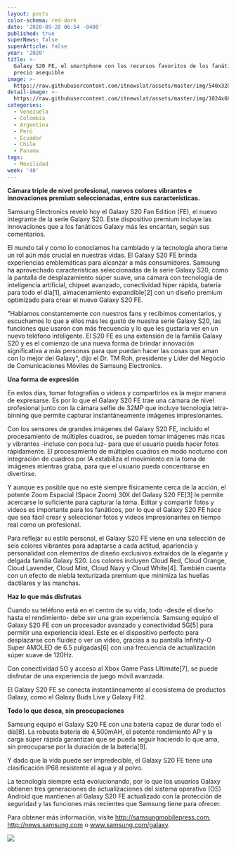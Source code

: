 ```yaml
---
layout: posts
color-schema: red-dark
date: '2020-09-28 06:54 -0400'
published: true
superNews: false
superArticle: false
year: '2020'
title: >-
  Galaxy S20 FE, el smartphone con los recursos favoritos de los fanáticos a un
  precio asequible
image: >-
  https://raw.githubusercontent.com/itnewslat/assets/master/img/540x320/Samsung-S20-FE-p.jpg
detail-image: >-
  https://raw.githubusercontent.com/itnewslat/assets/master/img/1024x680/Samsung-S20-FE-g.jpg
categories:
  - Venezuela
  - Colombia
  - Argentina
  - Perú
  - Ecuador
  - Chile
  - Panama
tags:
  - Movilidad
week: '40'
---
```

**Cámara triple de nivel profesional, nuevos colores vibrantes e innovaciones premium seleccionadas, entre sus características.**
 
Samsung Electronics reveló hoy el Galaxy S20 Fan Edition (FE), el nuevo integrante de la serie Galaxy S20. Este dispositivo premium incluye las innovaciones que a los fanáticos Galaxy más les encantan, según sus comentarios. 

El mundo tal y como lo conocíamos ha cambiado y la tecnología ahora tiene un rol aún más crucial en nuestras vidas. El Galaxy S20 FE brinda experiencias emblemáticas para alcanzar a más consumidores. 
Samsung ha aprovechado características seleccionadas de la serie Galaxy S20, como la pantalla de desplazamiento súper suave, una cámara con tecnología de inteligencia artificial, chipset avanzado, conectividad hiper rápida, batería para todo el día[1], almacenamiento expandible[2] con un diseño premium optimizado para crear el nuevo Galaxy S20 FE.

"Hablamos constantemente con nuestros fans y recibimos comentarios, y escuchamos lo que a ellos más les gustó de nuestra serie Galaxy S20, las funciones que usaron con más frecuencia y lo que les gustaría ver en un nuevo teléfono inteligente. El S20 FE es una extensión de la familia Galaxy S20 y es el comienzo de una nueva forma de brindar innovación significativa a más personas para que puedan hacer las cosas que aman con lo mejor del Galaxy", dijo el Dr. TM Roh, presidente y Líder del Negocio de Comunicaciones Móviles de Samsung Electronics.

**Una forma de expresión**

En estos días, tomar fotografías o videos y compartirlos es la mejor manera de expresarse. Es por lo que el Galaxy S20 FE trae una cámara de nivel profesional junto con la cámara selfie de 32MP que incluye tecnología tetra-binning que permite capturar instantáneamente imágenes impresionantes. 

Con los sensores de grandes imágenes del Galaxy S20 FE, incluido el procesamiento de múltiples cuadros, se pueden tomar imágenes más ricas y vibrantes -incluso con poca luz- para que el usuario pueda hacer fotos rápidamente. El procesamiento de múltiples cuadros en modo nocturno con integración de cuadros por IA estabiliza el movimiento en la toma de imágenes mientras graba, para que el usuario pueda concentrarse en divertirse.

Y aunque es posible que no esté siempre físicamente cerca de la acción, el potente Zoom Espacial (Space Zoom) 30X del Galaxy S20 FE[3] le permite acercarse lo suficiente para capturar la toma. Editar y compartir fotos y videos es importante para los fanáticos, por lo que el Galaxy S20 FE hace que sea fácil crear y seleccionar fotos y videos impresionantes en tiempo real como un profesional. 

Para reflejar su estilo personal, el Galaxy S20 FE viene en una selección de seis colores vibrantes para adaptarse a cada actitud, apariencia y personalidad con elementos de diseño exclusivos extraídos de la elegante y delgada familia Galaxy S20. Los colores incluyen Cloud Red, Cloud Orange, Cloud Lavender, Cloud Mint, Cloud Navy y Cloud White[4]. También cuenta con un efecto de niebla texturizada premium que minimiza las huellas dactilares y las manchas.

**Haz lo que más disfrutas**

Cuando su teléfono está en el centro de su vida, todo -desde el diseño hasta el rendimiento- debe ser una gran experiencia. Samsung equipó el Galaxy S20 FE con un procesador avanzado y conectividad 5G[5] para permitir una experiencia ideal. Este es el dispositivo perfecto para desplazarse con fluidez o ver un video, gracias a su pantalla Infinity-O Super AMOLED de 6.5 pulgadas[6] con una frecuencia de actualización súper suave de 120Hz.

Con conectividad 5G y acceso al Xbox Game Pass Ultimate[7], se puede disfrutar de una experiencia de juego móvil avanzada.

El Galaxy S20 FE se conecta instantáneamente al ecosistema de productos Galaxy, como el Galaxy Buds Live y Galaxy Fit2.

**Todo lo que desea, sin preocupaciones**

Samsung equipó el Galaxy S20 FE con una batería capaz de durar todo el día[8]. La robusta batería de 4,500mAH, el potente rendimiento AP y la carga súper rápida garantizan que se pueda seguir haciendo lo que ama, sin preocuparse por la duración de la batería[9].

Y dado que la vida puede ser impredecible, el Galaxy S20 FE tiene una clasificación IP68 resistente al agua y al polvo. 

La tecnología siempre está evolucionando, por lo que los usuarios Galaxy obtienen tres generaciones de actualizaciones del sistema operativo (OS) Android que mantienen al Galaxy S20 FE actualizado con la protección de seguridad y las funciones más recientes que Samsung tiene para ofrecer.
 
Para obtener más información, visite
http://samsungmobilepress.com, http://news.samsung.com o www.samsung.com/galaxy.

<img src="https://tracker.metricool.com/c3po.jpg?hash=56f88a41e39ab42c063cc51676587a04"/>